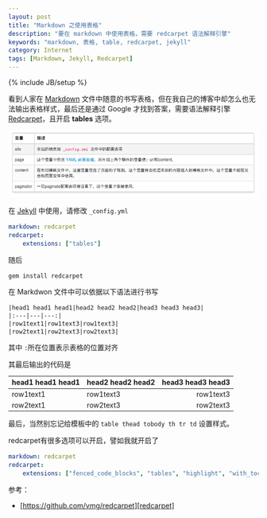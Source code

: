 ```yaml
---
layout: post
title: "Markdown 之使用表格"
description: "要在 markdown 中使用表格，需要 redcarpet 语法解释引擎"
keywords: "markdown, 表格, table, redcarpet, jekyll"
category: Internet
tags: [Markdown, Jekyll, Redcarpet]
---
```

{% include JB/setup %}

看到人家在 [Markdown][markdown] 文件中随意的书写表格，但在我自己的博客中却怎么也无法输出表格样式，最后还是通过 Google 才找到答案，需要语法解释引擎 [Redcarpet][redcarpet]，且开启 **tables** 选项。

![e.g. tables](/assets/images/2013/10/table.png)

在 [Jekyll][jekyll] 中使用，请修改 `_config.yml`

```yaml
markdown: redcarpet
redcarpet: 
    extensions: ["tables"]
```

<!-- more -->
随后

    gem install redcarpet

在 Markdwon 文件中可以依据以下语法进行书写

```
|head1 head1 head1|head2 head2 head2|head3 head3 head3|
|:---|---|---:|
|row1text1|row1text3|row1text3|
|row2text1|row2text3|row2text3|
```

其中 `:`所在位置表示表格的位置对齐

其最后输出的代码是

|head1 head1 head1|head2 head2 head2|head3 head3 head3|
|:---|---|---:|
|row1text1|row1text3|row1text3|
|row2text1|row2text3|row2text3|

最后，当然别忘记给模板中的 `table thead tobody th tr td` 设置样式。

redcarpet有很多选项可以开启，譬如我就开启了

```yaml
markdown: redcarpet
redcarpet: 
    extensions: ["fenced_code_blocks", "tables", "highlight", "with_toc_data", "strikethrough", "underline"]
```

参考：

- [https://github.com/vmg/redcarpet][redcarpet]

[markdown]: internet/2013-07/markdown-syntax.html
[redcarpet]: https://github.com/vmg/redcarpet
[jekyll]: http://jekyllrb.com/
